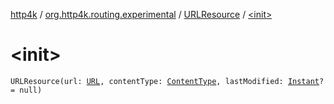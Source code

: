 [http4k](../../index.md) / [org.http4k.routing.experimental](../index.md) / [URLResource](index.md) / [&lt;init&gt;](./-init-.md)

# &lt;init&gt;

`URLResource(url: `[`URL`](https://docs.oracle.com/javase/9/docs/api/java/net/URL.html)`, contentType: `[`ContentType`](../../org.http4k.core/-content-type/index.md)`, lastModified: `[`Instant`](https://docs.oracle.com/javase/9/docs/api/java/time/Instant.html)`? = null)`